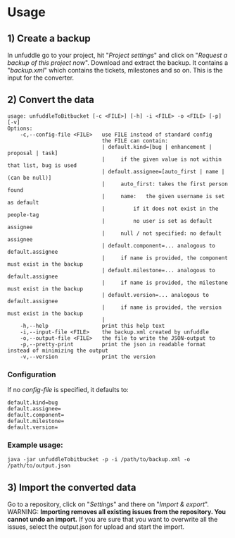 # Usage

## 1) Create a backup
In unfuddle go to your project, hit "*Project settings*" and click on "*Request a backup of this project now*". Download and extract the backup. It contains a "*backup.xml*" which contains the tickets, milestones and so on. This is the input for the converter.

## 2) Convert the data

```
usage: unfuddleToBitbucket [-c <FILE>] [-h] -i <FILE> -o <FILE> [-p] [-v]
Options:
    -c,--config-file <FILE>   use FILE instead of standard config
                              the FILE can contain:
                              |	default.kind=[bug | enhancement | proposal | task]
                              |		if the given value is not within that list, bug is used
                              |	default.assignee=[auto_first | name | (can be null)]
                              |		auto_first: takes the first person found
                              |		name:	the given username is set as default
                              |			if it does not exist in the people-tag
                              |			no user is set as default assignee
                              |		null / not specified: no default assignee
                              |	default.component=... analogous to default.assignee
                              |		if name is provided, the component must exist in the backup
                              |	default.milestone=... analogous to default.assignee
                              |		if name is provided, the milestone must exist in the backup
                              |	default.version=... analogous to default.assignee
                              |		if name is provided, the version must exist in the backup
                              |
    -h,--help                 print this help text
    -i,--input-file <FILE>    the backup.xml created by unfuddle
    -o,--output-file <FILE>   the file to write the JSON-output to
    -p,--pretty-print         print the json in readable format instead of minimizing the output
    -v,--version              print the version
```

### Configuration
If no *config-file* is specified, it defaults to:

```
default.kind=bug
default.assignee=
default.component=
default.milestone=
default.version=
```

### Example usage:
```
java -jar unfuddleTobitbucket -p -i /path/to/backup.xml -o /path/to/output.json
```

## 3) Import the converted data
Go to a repository, click on "*Settings*" and there on "*Import & export*". WARNING: **Importing removes all existing issues from the repository. You cannot undo an import.** If you are sure that you want to overwrite all the issues, select the output.json for upload and start the import.
